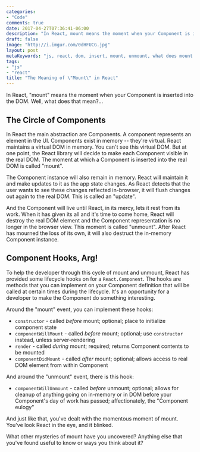 ```yaml
---
categories:
- "Code"
comments: true
date: 2017-04-27T07:36:41-06:00
description: "In React, mount means the moment when your Component is inserted into the DOM."
draft: false
image: "http://i.imgur.com/0dHFUCG.jpg"
layout: post
metaKeywords: "js, react, dom, insert, mount, unmount, what does mount mean in react"
tags:
- "js"
- "react"
title: "The Meaning of \"Mount\" in React"
---
```


In React, "mount" means the moment when your Component is inserted into the DOM.  Well, what does that mean?...

<!--more-->

## The Circle of Components

In React the main abstraction are Components.  A component represents an element in the UI.  Components exist in memory -- they're virtual.  React maintains a virtual DOM in memory.  You can't see this virtual DOM.  But at one point, the React library will decide to make each Component visible in the real DOM.  The moment at which a Component is inserted into the real DOM is called "mount".

The Component instance will also remain in memory.  React will maintain it and make updates to it as the app state changes.  As React detects that the user wants to see these changes reflected in-browser, it will flush changes out again to the real DOM.  This is called an "update".

And the Component will live until React, in its mercy, lets it rest from its work.  When it has given its all and it's time to come home, React will destroy the real DOM element and the Component representation is no longer in the browser view.  This moment is called "unmount".  After React has mourned the loss of its own, it will also destruct the in-memory Component instance.

## Component Hooks, Arg!

To help the developer through this cycle of mount and unmount, React has provided some lifecycle hooks on for a `React.Component`.  The hooks are methods that you can implement on your Component definition that will be called at certain times during the lifecycle.  It's an opportunity for a developer to make the Component do something interesting.

Around the "mount" event, you can implement these hooks:

- `constructor` - called *before* mount; optional; place to initialize component state
- `componentWillMount` - called *before* mount; optional; use `constructor` instead, unless server-rendering
- `render` - called *during* mount; required; returns Component contents to be mounted
- `componentDidMount` - called *after* mount; optional; allows access to real DOM element from within Component

And around the "unmount" event, there is this hook:

- `componentWillUnmount` - called *before* unmount; optional; allows for cleanup of anything going on in-memory or in DOM before your Component's day of work has passed; affectionately, the "Component eulogy"

And just like that, you've dealt with the momentous moment of mount.  You've look React in the eye, and it blinked.

What other mysteries of mount have you uncovered?  Anything else that you've found useful to know or ways you think about it?

